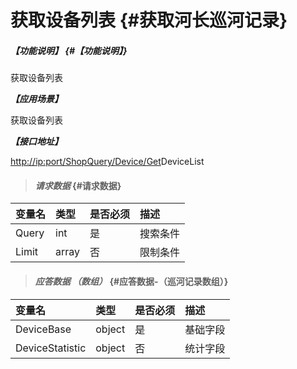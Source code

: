 # 获取设备列表 {#获取河长巡河记录}

##### _【功能说明】_ {#【功能说明】}

获取设备列表

_**【应用场景】**_

获取设备列表

_**【接口地址】**_

[http://ip:port/ShopQuery/Device/Get](http://ip:port/HMQuery/PatrolRiver/GetPatrolRivers)DeviceList

> #### _请求数据_ {#请求数据}

| 变量名 | 类型 | 是否必须 | 描述 |
| :--- | :--- | :--- | :--- |
| Query | int | 是 | 搜索条件 |
| Limit | array | 否 | 限制条件 |

> #### _应答数据 （数组）_ {#应答数据-（巡河记录数组）}

| 变量名 | 类型 | 是否必须 | 描述 |
| :--- | :--- | :--- | :--- |
| DeviceBase | object | 是 | 基础字段 |
| DeviceStatistic | object | 否 | 统计字段 |



